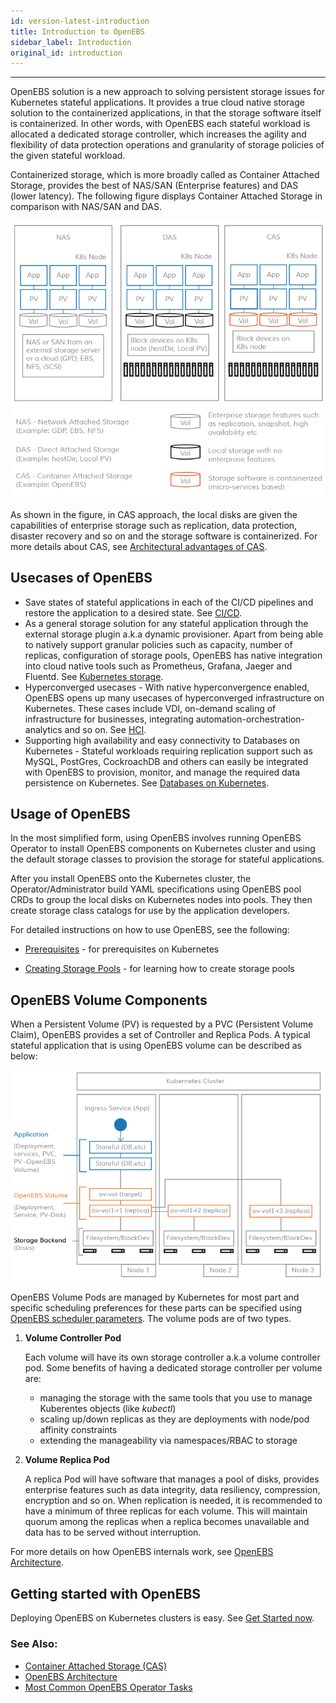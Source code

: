 ```yaml
---
id: version-latest-introduction
title: Introduction to OpenEBS
sidebar_label: Introduction
original_id: introduction
---
```


------

OpenEBS solution is a new approach to solving persistent storage issues for Kubernetes stateful applications. It provides a true cloud native storage solution to the containerized applications, in that the storage software itself is containerized. In other words, with OpenEBS each stateful workload is allocated a dedicated storage controller, which increases the agility and flexibility of data protection operations and granularity of storage policies of the given stateful workload. 

Containerized storage, which is more broadly called as Container Attached Storage, provides the best of NAS/SAN (Enterprise features) and DAS (lower latency). The following figure displays Container Attached Storage in comparison with NAS/SAN and DAS.



![image](/docs/assets/das-nas-cas.png)


As shown in the figure, in CAS approach, the local disks are given the capabilities of enterprise storage such as replication, data protection, disaster recovery and so on and the storage software is containerized. For more details about CAS, see [Architectural advantages of CAS](/docs/conceptcas.html).


## Usecases of OpenEBS

- Save states of stateful applications in each of the CI/CD pipelines and restore the application to a desired state. See [CI/CD](/docs/cicd.html).
- As a general storage solution for any stateful application through the external storage plugin a.k.a dynamic provisioner. Apart from being able to natively support granular policies such as capacity, number of replicas, configuration of storage pools, OpenEBS has native integration into cloud native tools such as Prometheus, Grafana, Jaeger and Fluentd. See [Kubernetes storage](/docs/k8sstorage.html).
- Hyperconverged usecases - With native hyperconvergence enabled, OpenEBS opens up many usecases of hyperconverged infrastructure on Kubernetes. These cases include VDI, on-demand scaling of infrastructure for businesses, integrating automation-orchestration-analytics and so on.  See [HCI](/docs/hyperconverged.html).
- Supporting high availability and easy connectivity to Databases on Kubernetes - Stateful workloads requiring replication support such as MySQL, PostGres, CockroachDB and others can easily be integrated with OpenEBS to provision, monitor, and manage the required data persistence on Kubernetes. See [Databases on Kubernetes](/docs/databases.html).

## Usage of OpenEBS

In the most simplified form, using OpenEBS involves running OpenEBS Operator to install OpenEBS components on Kubernetes cluster and using the default storage classes to provision the storage for stateful applications. 

After you install OpenEBS onto the Kubernetes cluster, the Operator/Administrator build YAML specifications using OpenEBS pool CRDs to group the local disks on Kubernetes nodes into pools. They then create storage class catalogs for use by the application developers. 

For detailed instructions on how to use OpenEBS, see the following:

* [Prerequisites](/docs/prerequisites.html) - for prerequisites on Kubernetes

* [Creating Storage Pools](/docs/setupstoragepools.html) - for learning how to create storage pools


## OpenEBS Volume Components

When a Persistent Volume (PV) is requested by a PVC (Persistent Volume Claim), OpenEBS provides a set of Controller and Replica Pods. A typical stateful application that is using OpenEBS volume can be described as below:

![image](/docs/assets/openebs-pv-2replica.png)

OpenEBS Volume Pods are managed by Kubernetes for most part and specific scheduling preferences for these parts can be specified using [OpenEBS scheduler parameters](/docs/openebsscheduler.html). The volume pods are of two types. 

1. **Volume Controller Pod**

   Each volume will have its own storage controller a.k.a volume controller pod. Some benefits of having a dedicated storage controller per volume are:

   - managing the storage with the same tools that you use to manage Kuberentes objects (like *kubectl*)
   - scaling up/down replicas as they are deployments with node/pod affinity constraints
   - extending the manageability via namespaces/RBAC to storage

2. **Volume Replica Pod**

   A replica Pod will have software that manages a pool of disks, provides enterprise features such as data integrity, data resiliency, compression, encryption and so on. When replication is needed, it is recommended to have a minimum of three replicas for each volume. This will maintain quorum among the replicas when a replica becomes unavailable and data has to be served without interruption.

For more details on how OpenEBS internals work, see [OpenEBS Architecture](/docs/architecture.html).

## Getting started with OpenEBS

Deploying OpenEBS on Kubernetes clusters is easy. See [Get Started now](/docs/quickstartguide.html).


### See Also:

- [Container Attached Storage (CAS)](/docs/conceptcas.html)
- [OpenEBS Architecture](/docs/architecture.html)
- [Most Common OpenEBS Operator Tasks](/docs/operatortasks.html)



<!-- Hotjar Tracking Code for https://docs.openebs.io -->
<script>
   (function(h,o,t,j,a,r){
       h.hj=h.hj||function(){(h.hj.q=h.hj.q||[]).push(arguments)};
       h._hjSettings={hjid:785693,hjsv:6};
       a=o.getElementsByTagName('head')[0];
       r=o.createElement('script');r.async=1;
       r.src=t+h._hjSettings.hjid+j+h._hjSettings.hjsv;
       a.appendChild(r);
   })(window,document,'https://static.hotjar.com/c/hotjar-','.js?sv=');
</script>
